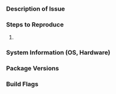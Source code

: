 ### Description of Issue

### Steps to Reproduce
1. 

### System Information (OS, Hardware)

### Package Versions

### Build Flags
